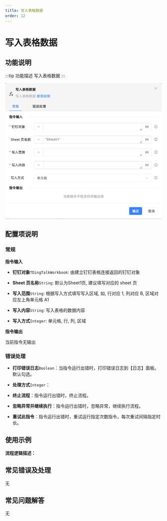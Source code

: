 ```yaml
---
title: 写入表格数据
order: 12
---
```


# 写入表格数据

## 功能说明

:::tip 功能描述
写入表格数据
:::

![写入表格数据](../../../../assets/写入表格数据_command.png)

## 配置项说明

### 常规

**指令输入**

- **钉钉对象**`TDingTalkWorkbook`: 由建立钉钉表格连接返回的钉钉对象

- **Sheet 页名称**`String`: 默认为Sheet1页, 建议填写对应的 sheet 页

- **写入范围**`String`: 根据写入方式填写写入区域, 如, 行对应 1, 列对应 B, 区域对应左上角单元格 A1

- **写入内容**`String`: 写入表格的数据内容

- **写入方式**`Integer`: 单元格, 行, 列, 区域


**指令输出**

当前指令无输出

### 错误处理

- **打印错误日志**`Boolean`：当指令运行出错时，打印错误日志到【日志】面板。默认勾选。

- **处理方式**`Integer`：

 - **终止流程**：指令运行出错时，终止流程。

 - **忽略异常并继续执行**：指令运行出错时，忽略异常，继续执行流程。

 - **重试此指令**：指令运行出错时，重试运行指定次数指令，每次重试间隔指定时长。

## 使用示例

**流程逻辑描述：** 

## 常见错误及处理

无

## 常见问题解答

无

